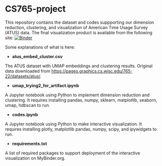 # CS765-project

This repository contains the dataset and codes suppporting our dimension reduction, clustering, and visualization of American Time Usage Survey (ATUS) data. The final visualization product is available from the following site:
[![Binder](https://mybinder.org/badge_logo.svg)](https://mybinder.org/v2/gh/x-zhe/CS765_project/HEAD?urlpath=voila%2Frender%2Fcodes.ipynb)

Some explanations of what is here:

* **atus_embed_cluster.csv**

The ATUS dataset with UMAP embeddings and clustering results. Original data downloaded from https://pages.graphics.cs.wisc.edu/765-22/datasets/atus/.

* **umap_trying2_for_artifact.ipynb**

A Jupyter notebook using Python to implement dimension reduction and clustering. It requires installing pandas, numpy, sklearn, matplotlib, seaborn, umap, hdbscan to run.

* **codes.ipynb**

A Jupyter notebook using Python to make interactive visualization. It requires installing plotly, matplotlib pandas, numpy, scipy, and ipywidgets to run.

* **requirements.txt**

A list of required packages to support deployment of the interactive visualization on MyBinder.org.
